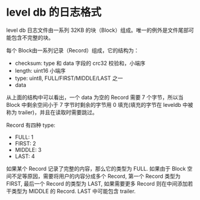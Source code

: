 level db 的日志格式
=================

level db 日志文件由一系列 32KB 的块（Block）组成。唯一的例外是文件尾部可能包含不完整的块。

每个 Block由一系列记录（Record）组成，它的结构为：

- checksum: type 和 data 字段的 crc32 校验和，小端序
- length: uint16 小端序
- type: uint8, FULL/FIRST/MIDDLE/LAST 之一
- data

从上面的结构中可以看出，一个 data 为空的 Record 需要 7 个字节，所以当 Block 中剩余空间小于 7 字节时剩余的字节用 0 填充(填充的字节在 leveldb 中被称为 trailer)，并且在读取时需要跳过。

Record 有四种 type:

- FULL: 1
- FIRST: 2
- MIDDLE: 3
- LAST: 4

如果某个 Record 记录了完整的内容，那么它的类型为 FULL. 如果由于 Block 空间不足等原因，需要将用户的内容分成多个 Record, 第一个 Record 类型为 FIRST, 最后一个 Record 的类型为 LAST, 如果需要更多 Record 则在中间添加若干类型为 MIDDLE 的 Record. LAST 中可能包含 trailer.

